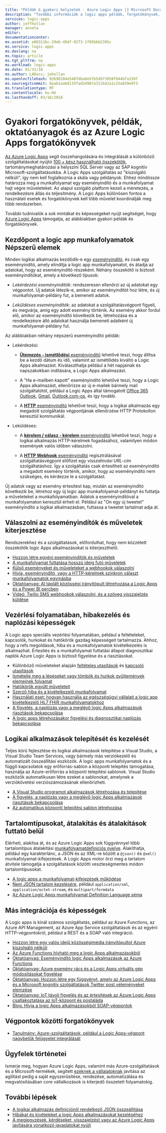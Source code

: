 ```yaml
---
title: "Példák & gyakori helyzetek - Azure Logic Apps |} Microsoft Docs"
description: "További információk a logic apps példák, forgatókönyvek, oktatóanyagok és forgatókönyvek"
services: logic-apps
author: jeffhollan
manager: anneta
editor: 
documentationcenter: 
ms.assetid: e06311bc-29eb-49df-9273-1f05bbb2395c
ms.service: logic-apps
ms.devlang: na
ms.topic: article
ms.tgt_pltfrm: na
ms.workload: logic-apps
ms.date: 01/31/18
ms.author: LADocs; jehollan
ms.openlocfilehash: 02690284e5487dba8e5fb5d973958f944bfa339f
ms.sourcegitcommit: 8aab1aab0135fad24987a311b42a1c25a839e9f3
ms.translationtype: MT
ms.contentlocale: hu-HU
ms.lasthandoff: 03/16/2018
---
```

# <a name="common-scenarios-examples-tutorials-and-walkthroughs-for-azure-logic-apps"></a>Gyakori forgatókönyvek, példák, oktatóanyagok és az Azure Logic Apps forgatókönyvek

[Az Azure Logic Apps](../logic-apps/logic-apps-overview.md) segít összehangolására és integrálását a különböző szolgáltatásokat nyújtó [100 + kész használható összekötők](../connectors/apis-list.md), tartománymeghatározási a helyszíni SQL Server vagy az SAP kognitív Microsoft-szolgáltatásokba. A Logic Apps szolgáltatás az "kiszolgáló nélküli", így nem kell foglalkoznia a skála vagy példányok. Ehhez mindössze határozza meg a munkafolyamat egy eseményindító és a munkafolyamat hajt végre műveleteket. Az alapul szolgáló platform kezeli a méretezés, a rendelkezésre állás és teljesítmény. A Logic Apps különösen fontos a használati esetek és forgatókönyvek kell több művelet koordinálják meg több rendszerben.

További tudnivalók a sok mintákat és képességeket nyújt segítséget, hogy [Azure Logic Apps](../logic-apps/logic-apps-overview.md) támogatja, az alábbiakban gyakori példák és forgatókönyvek.

## <a name="popular-starting-points-for-logic-app-workflows"></a>Kezdőpont a logic app munkafolyamatok Népszerű elemek

Minden logikai alkalmazás kezdődik-e egy [ *eseményindító*](../logic-apps/logic-apps-overview.md#logic-app-concepts), és csak egy eseményindító, amely elindítja a logic app munkafolyamatot, és átadja az adatokat, hogy az eseményindító részeként. Néhány összekötő is biztosít eseményindítókat, amely a következő típusok:

* *Lekérdezési eseményindítók*: rendszeresen ellenőrzi az új adatokat egy végpontot. Új adatok létezik-e, amikor az eseményindítót hoz létre, és új munkafolyamat-példány fut, a bemeneti adatok.

* *Leküldéses eseményindítók*: az adatokat a szolgáltatásvégpont figyeli, és megvárja, amíg egy adott esemény történik. Az esemény akkor fordul elő, amikor az eseményindító következik be, létrehozása és a rendelkezésre álló adatokat használja bemeneti adatként új munkafolyamat-példány fut.

Az alábbiakban néhány népszerű eseményindító példák:

* Lekérdezési: 

  * [**Ütemezés - ismétlődési** eseményindító](../connectors/connectors-native-recurrence.md) lehetővé teszi, hogy állítsa be a kezdő dátum és idő, valamint az ismétlődés kiváltó a Logic Apps alkalmazást. 
  Kiválaszthatja például a hét napjainak és napszakokban indítására, a Logic Apps alkalmazást.

  * A "Ha e-mailben kapott" eseményindító lehetővé teszi, hogy a Logic Apps alkalmazást, ellenőrizze az új e-mailek bármely mail szolgáltatótól, például a Logic Apps által támogatott [Office 365 Outlook](../connectors/connectors-create-api-office365-outlook.md), [Gmail](https://docs.microsoft.com/connectors/gmail/), [ Outlook.com-os](https://docs.microsoft.com/connectors/outlook/), és így tovább.

  * A [ **HTTP** eseményindító](../connectors/connectors-native-http.md) lehetővé teszi, hogy a logikai alkalmazás egy megadott szolgáltatás végpontjának ellenőrzése HTTP Protokollon keresztül kommunikál.
  
* Leküldéses:

  * A [ **kérelem / válasz - kérelem** eseményindító](../connectors/connectors-native-reqres.md) lehetővé teszi, hogy a logikai alkalmazás HTTP-kérelmek fogadásához, valamilyen módon események valós időben válaszolni.

  * A [ **HTTP Webhook** eseményindító](../connectors/connectors-native-webhook.md) regisztrálásával szolgáltatásvégpont előfizet egy *visszahívási URL-cím* szolgáltatáshoz. 
  Így a szolgáltatás csak értesítheti az eseményindító a megadott esemény történik, amikor, hogy az eseményindító nem szükséges, és kérdezze le a szolgáltatást.

Új adatok vagy az esemény értesítést kap, miután az eseményindító következik be, létrehoz egy új logic app munkafolyamat-példányt és futtatja a műveleteket a munkafolyamatban. Adatok a eseményindítóval a munkafolyamaton keresztül érheti el. Például az "On egy új tweetet" eseményindító a logikai alkalmazásban, futtassa a tweetet tartalmat adja át. 

## <a name="respond-to-triggers-and-extend-actions"></a>Válaszolni az eseményindítók és műveletek kiterjesztése

Rendszerekhez és a szolgáltatások, előfordulhat, hogy nem közzétett összekötők logic Apps alkalmazásokat is kiterjeszthető.

* [Hozzon létre egyéni eseményindítók és műveletek](../logic-apps/logic-apps-create-api-app.md)
* [A munkafolyamat futtatása hosszú ideig futó műveletek](../logic-apps/logic-apps-create-api-app.md)
* [Külső eseményeket és műveleteket a webhookok válaszolni](../logic-apps/logic-apps-create-api-app.md)
* [Hívja, eseményindító, vagy a HTTP-kérelmek szinkron választ munkafolyamatok egymásba](../logic-apps/logic-apps-http-endpoint.md)
* [Oktatóanyag: AI táplált közösségi irányítópult létrehozása a Logic Apps és a Power BI percben](http://aka.ms/logicappsdemo)
* [Videó: Twilio SMS webhookok válaszolni, és a szöveg visszajelzés küldése](https://channel9.msdn.com/Blogs/Windows-Azure/Azure-Logic-Apps-Walkthrough-Webhook-Functions-and-an-SMS-Bot)

## <a name="control-flow-error-handling-and-logging-capabilities"></a>Vezérlési folyamatában, hibakezelés és naplózási képességek

A Logic apps speciális vezérlési folyamatában, például a feltételeket, kapcsolók, hurkokat és hatókörök gazdag képességeit tartalmazza. Ahhoz, hogy a refs megoldások, hiba és a munkafolyamatok kivételkezelés is alkalmazhat. Értesítés és a munkafolyamat futtatási állapot diagnosztikai naplók Azure Logic Apps is biztosít figyelése és a riasztásokat.

* Különböző műveleteket alapján [feltételes utasítások](../logic-apps/logic-apps-control-flow-conditional-statement.md) és [kapcsoló utasítások](../logic-apps/logic-apps-control-flow-switch-statement.md)
* [Ismételje meg a lépéseket vagy tömbök és hurkok gyűjtemények elemeinek folyamat](../logic-apps/logic-apps-control-flow-loops.md)
* [Hatókörök együtt műveleteit](../logic-apps/logic-apps-control-flow-run-steps-group-scopes.md)
* [Szerző hiba és a kivételkezelő munkafolyamat](../logic-apps/logic-apps-exception-handling.md)
* [Használati eset: hogyan használja az egészségügyi vállalati a logic app kivételkezelő HL7 FHIR munkafolyamatokhoz](../logic-apps/logic-apps-scenario-error-and-exception-handling.md)
* [A figyelés, a naplózás vagy a meglévő logic Apps alkalmazások riasztások bekapcsolása](../logic-apps/logic-apps-monitor-your-logic-apps.md)
* [A logic apps létrehozásakor figyelési és diagnosztikai naplózás bekapcsolása](../logic-apps/logic-apps-monitor-your-logic-apps-oms.md)

## <a name="deploy-and-manage-logic-apps"></a>Logikai alkalmazások telepítését és kezelését

Teljes körű fejlesztése és logikai alkalmazások telepítése a Visual Studio, a Visual Studio Team Services, vagy bármely más verziókezelő és automatizált összeállítási eszközök. A logic apps munkafolyamatok és a függő kapcsolatok egy erőforrás-sablon a központi telepítés támogatása, használja az Azure-erőforrás a központi telepítési sablonok. Visual Studio eszközök automatikusan létre ezeket a sablonokat, amelynek a verziókövetési verziószámozásának ellenőrizheti.

* [A Visual Studio programot alkalmazások létrehozása és telepítése](../logic-apps/quickstart-create-logic-apps-with-visual-studio.md)
* [A figyelés, a naplózás vagy a meglévő logic Apps alkalmazások riasztások bekapcsolása](../logic-apps/logic-apps-monitor-your-logic-apps.md)
* [Az automatikus központi telepítési sablon létrehozása](../logic-apps/logic-apps-create-deploy-template.md)

## <a name="content-types-conversions-and-transformations-within-a-run"></a>Tartalomtípusokat, átalakítás és átalakítások futtató belül

Elérheti, alakítsa át, és az Azure Logic Apps sok függvénnyel több tartalomtípus átalakítási [munkafolyamatdefiníciós nyelve](http://aka.ms/logicappsdocs). Alakíthatja, például egy karakterlánc, a JSON és az XML-re között a `@json()` és `@xml()` munkafolyamat-kifejezések. A Logic Apps motor őrzi meg a tartalom átvitele támogatja a szolgáltatások közötti veszteségmentes módon tartalomtípusokat.

* [A logic apps a munkafolyamat-kifejezések működése](../logic-apps/logic-apps-author-definitions.md)
* [Nem JSON tartalom kezelésére](../logic-apps/logic-apps-content-type.md), például `application/xml`, `application/octet-stream`, és `multipart/formdata`
* [Az Azure Logic Apps munkafolyamat Definition Language séma](http://aka.ms/logicappsdocs)

## <a name="other-integrations-and-capabilities"></a>Más integrációja és képességek

A Logic apps is kínál számos szolgáltatás, például az Azure Functions, az Azure API Management, az Azure App Service szolgáltatások és az egyéni HTTP-végpontokról, például a REST és a SOAP való integráció.

* [Hozzon létre egy valós idejű közösségimédia irányítópultot Azure kiszolgáló nélküli](../logic-apps/logic-apps-scenario-social-serverless.md)
* [Az Azure Functions hívható meg a logic Apps alkalmazásokból](../logic-apps/logic-apps-azure-functions.md)
* [Oktatóanyag: Eseményindító logic Apps alkalmazások az Azure Functions](../logic-apps/logic-apps-scenario-function-sb-trigger.md)
* [Oktatóanyag: Azure esemény rács és a Logic Apps virtuális gép módosításokat figyelése](../event-grid/monitor-virtual-machine-changes-event-grid-logic-app.md)
* [Oktatóanyag: Hozzon létre egy függvényt, amely az Azure Logic Apps és a Microsoft kognitív szolgáltatások Twitter post véleményeket elemzése](../azure-functions/functions-twitter-email.md)
* [Oktatóanyag: IoT távoli figyelés és az értesítések az Azure Logic Apps csatlakoztatása az IoT-központ és postaláda](../iot-hub/iot-hub-monitoring-notifications-with-azure-logic-apps.md)
* [Blog: Hívja a logic Apps alkalmazásokból SOAP-végpontok](https://blogs.msdn.microsoft.com/logicapps/2016/04/07/using-soap-services-with-logic-apps/)

## <a name="end-to-end-scenarios"></a>Végpontok közötti forgatókönyvek

* [Tanulmány: Azure-szolgáltatások, például a Logic Apps-végpont nagybetűk felügyelet integrálását](https://aka.ms/enterprise-integration-e2e-case-management-utilities-logic-apps)

## <a name="customer-stories"></a>Ügyfelek történetei

Ismerje meg, hogyan Azure Logic Apps, valamint más Azure-szolgáltatások és a Microsoft-termékek, segített [ezeknek a vállalatoknak](https://aka.ms/logic-apps-customer-stories) javítása az agilitást pedig a saját egyszerűsítése, rendezése, automatizálása és megvalósításában core vállalkozások is kiterjedő összetett folyamatokig.

## <a name="next-steps"></a>További lépések

* [A logikai alkalmazás definícióiról rendelkező JSON összeállítása](../logic-apps/logic-apps-author-definitions.md)
* [Hibákat és kivételeket a logic Apps alkalmazásokat kezeléséhez](../logic-apps/logic-apps-exception-handling.md)
* [A megjegyzések, kérdéseket, visszajelzést vagy az Azure Logic Apps javítására vonatkozó javaslatokat nyújt](https://feedback.azure.com/forums/287593-logic-apps)